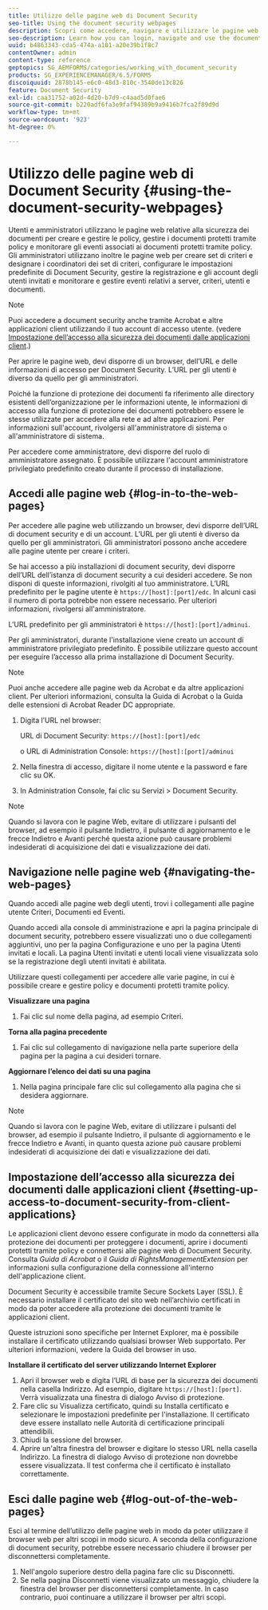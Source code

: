 ```yaml
---
title: Utilizzo delle pagine web di Document Security
seo-title: Using the document security webpages
description: Scopri come accedere, navigare e utilizzare le pagine web di document security.
seo-description: Learn how you can login, navigate and use the document security web pages.
uuid: b4863343-cda5-474a-a101-a20e39b1f8c7
contentOwner: admin
content-type: reference
geptopics: SG_AEMFORMS/categories/working_with_document_security
products: SG_EXPERIENCEMANAGER/6.5/FORMS
discoiquuid: 2878b145-e6c0-48d3-810c-3540de13c826
feature: Document Security
exl-id: caa31752-a02d-4d20-b7d9-c4aad5d0fae6
source-git-commit: b220adf6fa3e9faf94389b9a9416b7fca2f89d9d
workflow-type: tm+mt
source-wordcount: '923'
ht-degree: 0%

---
```


# Utilizzo delle pagine web di Document Security {#using-the-document-security-webpages}

Utenti e amministratori utilizzano le pagine web relative alla sicurezza dei documenti per creare e gestire le policy, gestire i documenti protetti tramite policy e monitorare gli eventi associati ai documenti protetti tramite policy. Gli amministratori utilizzano inoltre le pagine web per creare set di criteri e designare i coordinatori dei set di criteri, configurare le impostazioni predefinite di Document Security, gestire la registrazione e gli account degli utenti invitati e monitorare e gestire eventi relativi a server, criteri, utenti e documenti.

>[!NOTE]
>
>Puoi accedere a document security anche tramite Acrobat e altre applicazioni client utilizzando il tuo account di accesso utente. (vedere [Impostazione dell’accesso alla sicurezza dei documenti dalle applicazioni client](using-document-security-web-pages.md#setting-up-access-to-document-security-from-client-applications).)

Per aprire le pagine web, devi disporre di un browser, dell’URL e delle informazioni di accesso per Document Security. L’URL per gli utenti è diverso da quello per gli amministratori.

Poiché la funzione di protezione dei documenti fa riferimento alle directory esistenti dell’organizzazione per le informazioni utente, le informazioni di accesso alla funzione di protezione dei documenti potrebbero essere le stesse utilizzate per accedere alla rete e ad altre applicazioni. Per informazioni sull&#39;account, rivolgersi all&#39;amministratore di sistema o all&#39;amministratore di sistema.

Per accedere come amministratore, devi disporre del ruolo di amministratore assegnato. È possibile utilizzare l&#39;account amministratore privilegiato predefinito creato durante il processo di installazione.

## Accedi alle pagine web {#log-in-to-the-web-pages}

Per accedere alle pagine web utilizzando un browser, devi disporre dell’URL di document security e di un account. L’URL per gli utenti è diverso da quello per gli amministratori. Gli amministratori possono anche accedere alle pagine utente per creare i criteri.

Se hai accesso a più installazioni di document security, devi disporre dell’URL dell’istanza di document security a cui desideri accedere. Se non disponi di queste informazioni, rivolgiti al tuo amministratore. L’URL predefinito per le pagine utente è `https://[host]:[port]/edc`. In alcuni casi il numero di porta potrebbe non essere necessario. Per ulteriori informazioni, rivolgersi all&#39;amministratore.

L’URL predefinito per gli amministratori è `https://[host]:[port]/adminui`.

Per gli amministratori, durante l&#39;installazione viene creato un account di amministratore privilegiato predefinito. È possibile utilizzare questo account per eseguire l’accesso alla prima installazione di Document Security.

>[!NOTE]
>
>Puoi anche accedere alle pagine web da Acrobat e da altre applicazioni client. Per ulteriori informazioni, consulta la Guida di Acrobat o la Guida delle estensioni di Acrobat Reader DC appropriate.

1. Digita l’URL nel browser:

   URL di Document Security: `https://[host]:[port]/edc`

   o URL di Administration Console: `https://[host]:[port]/adminui`

1. Nella finestra di accesso, digitare il nome utente e la password e fare clic su OK.
1. In Administration Console, fai clic su Servizi > Document Security.

>[!NOTE]
>
>Quando si lavora con le pagine Web, evitare di utilizzare i pulsanti del browser, ad esempio il pulsante Indietro, il pulsante di aggiornamento e le frecce Indietro e Avanti perché questa azione può causare problemi indesiderati di acquisizione dei dati e visualizzazione dei dati.

## Navigazione nelle pagine web {#navigating-the-web-pages}

Quando accedi alle pagine web degli utenti, trovi i collegamenti alle pagine utente Criteri, Documenti ed Eventi.

Quando accedi alla console di amministrazione e apri la pagina principale di document security, potrebbero essere visualizzati uno o due collegamenti aggiuntivi, uno per la pagina Configurazione e uno per la pagina Utenti invitati e locali. La pagina Utenti invitati e utenti locali viene visualizzata solo se la registrazione degli utenti invitati è abilitata.

Utilizzare questi collegamenti per accedere alle varie pagine, in cui è possibile creare e gestire policy e documenti protetti tramite policy.

**Visualizzare una pagina**

1. Fai clic sul nome della pagina, ad esempio Criteri.

**Torna alla pagina precedente**

1. Fai clic sul collegamento di navigazione nella parte superiore della pagina per la pagina a cui desideri tornare.

**Aggiornare l’elenco dei dati su una pagina**

1. Nella pagina principale fare clic sul collegamento alla pagina che si desidera aggiornare.

>[!NOTE]
>
>Quando si lavora con le pagine Web, evitare di utilizzare i pulsanti del browser, ad esempio il pulsante Indietro, il pulsante di aggiornamento e le frecce Indietro e Avanti, in quanto questa azione può causare problemi indesiderati di acquisizione dei dati e visualizzazione dei dati.

## Impostazione dell’accesso alla sicurezza dei documenti dalle applicazioni client {#setting-up-access-to-document-security-from-client-applications}

Le applicazioni client devono essere configurate in modo da connettersi alla protezione dei documenti per proteggere i documenti, aprire i documenti protetti tramite policy e connettersi alle pagine web di Document Security. Consulta *Guida di Acrobat* o il *Guida di RightsManagementExtension* per informazioni sulla configurazione della connessione all&#39;interno dell&#39;applicazione client.

Document Security è accessibile tramite Secure Sockets Layer (SSL). È necessario installare il certificato del sito web nell’archivio certificati in modo da poter accedere alla protezione dei documenti tramite le applicazioni client.

<!-- Fix broken link See Configuring SSL for information on SSL.-->

Queste istruzioni sono specifiche per Internet Explorer, ma è possibile installare il certificato utilizzando qualsiasi browser Web supportato. Per ulteriori informazioni, vedere la Guida del browser in uso.

**Installare il certificato del server utilizzando Internet Explorer**

1. Apri il browser web e digita l’URL di base per la sicurezza dei documenti nella casella Indirizzo. Ad esempio, digitare `https://[host]:[port]`. Verrà visualizzata una finestra di dialogo Avviso di protezione.
1. Fare clic su Visualizza certificato, quindi su Installa certificato e selezionare le impostazioni predefinite per l&#39;installazione. Il certificato deve essere installato nelle Autorità di certificazione principali attendibili.
1. Chiudi la sessione del browser.
1. Aprire un&#39;altra finestra del browser e digitare lo stesso URL nella casella Indirizzo. La finestra di dialogo Avviso di protezione non dovrebbe essere visualizzata. Il test conferma che il certificato è installato correttamente.

## Esci dalle pagine web {#log-out-of-the-web-pages}

Esci al termine dell’utilizzo delle pagine web in modo da poter utilizzare il browser web per altri scopi in modo sicuro. A seconda della configurazione di document security, potrebbe essere necessario chiudere il browser per disconnettersi completamente.

1. Nell&#39;angolo superiore destro della pagina fare clic su Disconnetti.
1. Se nella pagina Disconnetti viene visualizzato un messaggio, chiudere la finestra del browser per disconnettersi completamente. In caso contrario, puoi continuare a utilizzare il browser per altri scopi.
